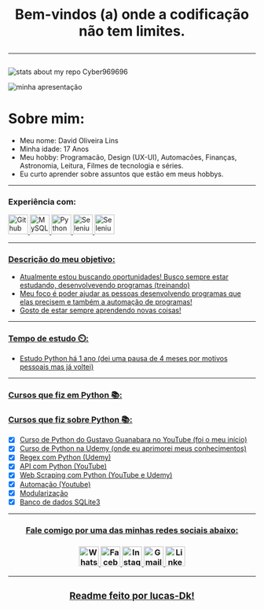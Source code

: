<h1 align="center"
    <p>
Bem-vindos (a) onde a codificação não tem limites.
   </p><hr>
</h1>

![stats about my repo Cyber969696](https://github-readme-stats.vercel.app/api?username=cyber969696&show_icons=true&theme=radical)

![minha apresentação](https://img.shields.io/static/v1?label=SOBRE-MIM&message=GITHUB&color=<COLOR>&style=<STYLE>&logo=<LOGO>)

# Sobre mim:
- Meu nome: David Oliveira Lins
- Minha idade: 17 Anos
- Meu hobby: Programacão, Design (UX-UI), Automacões, Finanças, Astronomia, Leitura, Filmes de tecnologia e séries.
- Eu curto aprender sobre assuntos que estão em meus hobbys.
<hr>

### Experiência com:
<a href="https://github.com/cyber969696" target="_blank"/> <img src="https://cdn.icon-icons.com/icons2/936/PNG/512/github-logo_icon-icons.com_73546.png" alt="Github" width="40" heigth="40"/>
<a href="https://www.oficinadanet.com.br/artigo/2227/mysql_-_o_que_e" target="_blank"/> <img src="https://www.google.com/imgres?imgurl=https%3A%2F%2Ffindicons.com%2Ffiles%2Ficons%2F977%2Frrze%2F720%2Fdatabase_mysql.png&imgrefurl=https%3A%2F%2Ffindicons.com%2Ficon%2F84746%2Fdatabase_mysql&tbnid=wtbk6NpDuyZGWM&vet=12ahUKEwic5Pip-4nzAhWTAtQKHXOHC-oQMygNegUIARDFAQ..i&docid=IsTQMk7cNkmLYM&w=720&h=720&q=MySQL%20icon%20png&client=firefox-b-d&ved=2ahUKEwic5Pip-4nzAhWTAtQKHXOHC-oQMygNegUIARDFAQ" alt="MySQL" width="40" height="40"/>
<a href="https://www.python.org/" target="_blank"/> <img src="https://cdn.icon-icons.com/icons2/112/PNG/512/python_18894.png" alt="Python" width="40" heigth="40"/>
<a href="https://pypi.org/project/selenium/" target="_blank"/> <img src="https://icon-library.com/images/selenium-icon/selenium-icon-12.jpg" alt="Selenium" width="40" heigth="40"/>
<a href="https://pypi.org/project/selenium/" target="_blank"/> <img src="https://logospng.org/download/java/logo-java-2048.png" alt="Selenium" width="40" heigth="40"/>

<hr>

### Descrição do meu objetivo:
- Atualmente estou buscando oportunidades! Busco sempre estar estudando, desenvolvevendo programas (treinando)
- Meu foco é poder ajudar as pessoas desenvolvendo programas que elas precisem e também a automação de programas!
- Gosto de estar sempre aprendendo novas coisas!
<hr>

### Tempo de estudo ⏲️:
- Estudo Python há 1 ano (dei uma pausa de 4 meses por motivos pessoais mas já voltei)
<hr>

### Cursos que fiz em Python 📚:
### Cursos que fiz sobre Python 📚:

- [x] Curso de Python do Gustavo Guanabara no YouTube (foi o meu início)
- [x] Curso de Python na Udemy (onde eu aprimorei meus conhecimentos)
- [x] Regex com Python (Udemy)
- [x] API com Python (YouTube)
- [x] Web Scraping com Python (YouTube e Udemy)
- [x] Automação (Youtube)
- [x] Modularização
- [x] Banco de dados SQLite3

<hr>
<h3 align="center">
    <p><u> Fale comigo por uma das minhas redes sociais abaixo: </u></p>
</h3>

<h3 align="center"/>
<a href="https://wa.me/5531986802198" target="_blank"> <img src="https://image.flaticon.com/icons/png/512/1384/1384055.png" alt="Whatsapp" width="40" heigth="40"/>
<a href="https://www.facebook.com/Walker.Lxrd/" target="_blank"> <img src="https://image.flaticon.com/icons/png/512/733/733547.png" alt="Facebook" width="40" heigth="40"/>
<a href="https://www.instagram.com/lbss_x/" target="_blank"> <img src="https://image.flaticon.com/icons/png/512/174/174855.png" alt="Instagram" width="40" heigth="40"/>
<a href="https://mail.google.com/mail/u/0/" target="_blank"> <img src="https://image.flaticon.com/icons/png/512/281/281769.png" alt="Gmail" width="40" heigth="40"/>
<a href="https://www.linkedin.com/in/lucas-silva-32058421a/" target="_blank"> <img src="https://image.flaticon.com/icons/png/512/174/174857.png" alt="Linkedin" width="40" heigth="40"/>
<hr>
<h3 align="center">
    <p><u> Readme feito por lucas-Dk! </u></p>
</h3>
